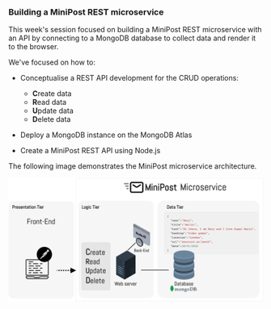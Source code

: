 ### Building a MiniPost REST microservice

This week's session focused on building a MiniPost REST microservice with an API by connecting to a MongoDB database to collect data and render it to the browser.

We've focused on how to:

* Conceptualise a REST API development for the CRUD operations:
  * **C**reate data
  * **R**ead data
  * **U**pdate data
  * **D**elete data

* Deploy a MongoDB instance on the MongoDB Atlas
* Create a MiniPost REST API using Node.js

The following image demonstrates the MiniPost microservice architecture.

![Mongo Connector](images/MiniPost.png)